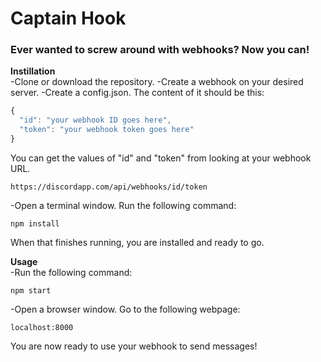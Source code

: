 <html>

<h1>Captain Hook</h1>
<h3>Ever wanted to screw around with webhooks? Now you can!</h3>

<b>Instillation</b><br/>
-Clone or download the repository.
-Create a webhook on your desired server.
-Create a config.json. The content of it should be this:
```javascript
{
  "id": "your webhook ID goes here",
  "token": "your webhook token goes here"
}

```
You can get the values of "id" and "token" from looking at your webhook URL.
```
https://discordapp.com/api/webhooks/id/token
```
-Open a terminal window. Run the following command:
```
npm install
```
When that finishes running, you are installed and ready to go.

<b>Usage</b><br/>
-Run the following command:
```
npm start
```
-Open a browser window. Go to the following webpage:
```
localhost:8000
```
You are now ready to use your webhook to send messages!

</html>
